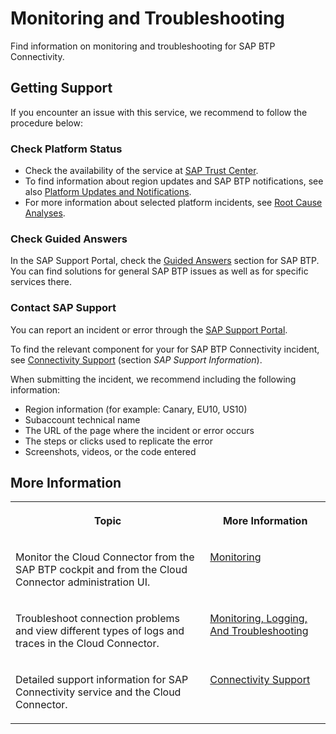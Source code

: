 <!-- loio27ab9fa4bf8f4ecdbaf9cb88ed040eca -->

# Monitoring and Troubleshooting

Find information on monitoring and troubleshooting for SAP BTP Connectivity.



<a name="loio27ab9fa4bf8f4ecdbaf9cb88ed040eca__section_gs4_vm5_ljb"/>

## Getting Support

If you encounter an issue with this service, we recommend to follow the procedure below:



### **Check Platform Status**

-   Check the availability of the service at [SAP Trust Center](https://www.sap.com/about/trust-center/cloud-service-status.html).
-   To find information about region updates and SAP BTP notifications, see also [Platform Updates and Notifications](https://help.sap.com/docs/btp/sap-business-technology-platform/platform-updates-and-notifications?version=Cloud).
-   For more information about selected platform incidents, see [Root Cause Analyses](https://help.sap.com/viewer/product/SCP_RCA/Latest/en-US).



### **Check Guided Answers**

In the SAP Support Portal, check the [Guided Answers](https://ga.support.sap.com/dtp/viewer/index.html#/tree/2065/actions/26547) section for SAP BTP. You can find solutions for general SAP BTP issues as well as for specific services there.



### **Contact SAP Support**

You can report an incident or error through the [SAP Support Portal](https://support.sap.com/en/index.html).

To find the relevant component for your for SAP BTP Connectivity incident, see [Connectivity Support](connectivity-support-e5580c5.md) \(section *SAP Support Information*\).

When submitting the incident, we recommend including the following information:

-   Region information \(for example: Canary, EU10, US10\)
-   Subaccount technical name
-   The URL of the page where the incident or error occurs
-   The steps or clicks used to replicate the error
-   Screenshots, videos, or the code entered



<a name="loio27ab9fa4bf8f4ecdbaf9cb88ed040eca__section_ugm_cp5_ljb"/>

## More Information


<table>
<tr>
<th valign="top">

Topic

</th>
<th valign="top">

More Information

</th>
</tr>
<tr>
<td valign="top">

Monitor the Cloud Connector from the SAP BTP cockpit and from the Cloud Connector administration UI.

</td>
<td valign="top">

[Monitoring](monitoring-6d9c937.md)

</td>
</tr>
<tr>
<td valign="top">

Troubleshoot connection problems and view different types of logs and traces in the Cloud Connector.

</td>
<td valign="top">

[Monitoring, Logging, And Troubleshooting](monitoring-logging-and-troubleshooting-e7df7f1.md)

</td>
</tr>
<tr>
<td valign="top">

Detailed support information for SAP Connectivity service and the Cloud Connector.

</td>
<td valign="top">

[Connectivity Support](connectivity-support-e5580c5.md)

</td>
</tr>
</table>

